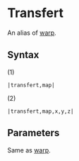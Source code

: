 # Transfert

An alias of [warp](Warp.md).

## Syntax

(1)

````
|transfert,map|
````

(2)

````
|transfert,map,x,y,z|
````

## Parameters

Same as [warp](Warp.md).
